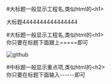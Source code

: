 #大标题一般显示工程名,类似html的\<h1\><br />

大标题4444444444444444

#大标题一般显示工程名,类似html的\<h1\><br />
  你只要在标题下面跟上=====即可

 
  ![github](http://g.hiphotos.baidu.com/news/q%3D100/sign=70db9f70aa6eddc420e7b0fb09dab6a2/728da9773912b31bce7e7cbc8118367adab4e111.jpg "github")

  #中标题一般显示重点项,类似html的\<h2\><br />
  你只要在标题下面输入------即可
  
 